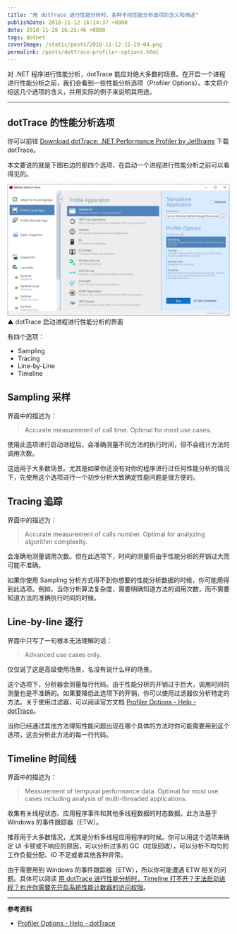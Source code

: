 ```yaml
---
title: "用 dotTrace 进行性能分析时，各种不同性能分析选项的含义和用途"
publishDate: 2018-11-12 16:14:37 +0800
date: 2018-11-28 16:25:46 +0800
tags: dotnet
coverImage: /static/posts/2018-11-12-15-29-04.png
permalink: /posts/dottrace-profiler-options.html
---
```


对 .NET 程序进行性能分析，dotTrace 能应对绝大多数的场景。在开启一个进程进行性能分析之前，我们会看到一些性能分析选项（Profiler Options）。本文将介绍这几个选项的含义，并用实际的例子来说明其用途。

---

<div id="toc"></div>

## dotTrace 的性能分析选项

你可以前往 [Download dotTrace: .NET Performance Profiler by JetBrains](https://www.jetbrains.com/profiler/download/) 下载 dotTrace。

本文要说的就是下图右边的那四个选项，在启动一个进程进行性能分析之前可以看得见的。

![dotTrace 启动进程进行性能分析的界面](/static/posts/2018-11-12-15-29-04.png)  
▲ dotTrace 启动进程进行性能分析的界面

有四个选项：

- Sampling
- Tracing
- Line-by-Line
- Timeline

## Sampling 采样

界面中的描述为：

> Accurate measurement of call time. Optimal for most use cases.

使用此选项进行启动进程后，会准确测量不同方法的执行时间，但不会统计方法的调用次数。

这适用于大多数场景。尤其是如果你还没有对你的程序进行过任何性能分析的情况下，先使用这个选项进行一个初步分析大致确定性能问题是很方便的。

## Tracing 追踪

界面中的描述为：

> Accurate measurement of calls number. Optimal for analyzing algorithm complexity.

会准确地测量调用次数。但在此选项下，时间的测量将由于性能分析的开销过大而可能不准确。

如果你使用 Sampling 分析方式得不到你想要的性能分析数据的时候，你可能用得到此选项。例如，当你分析算法复杂度，需要明确知道方法的调用次数，而不需要知道方法的准确执行时间的时候。

## Line-by-line 逐行

界面中只写了一句根本无法理解的话：

> Advanced use cases only.

仅仅说了这是高级使用场景，名没有说什么样的场景。

这个选项下，分析器会测量每行代码。由于性能分析的开销过于巨大，调用时间的测量也是不准确的。如果要降低此选项下的开销，你可以使用过滤器仅分析特定的方法。关于使用过滤器，可以阅读官方文档 [Profiler Options - Help - dotTrace](https://www.jetbrains.com/help/profiler/Profiler_Options.html#filters)。

当你已经通过其他方法得知性能问题出现在哪个具体的方法时你可能需要用到这个选项，这会分析此方法的每一行代码。

## Timeline 时间线

界面中的描述为：

> Measurement of temporal performance data. Optimal for most use cases including analysis of multi-threaded applications.

收集有关线程状态、应用程序事件和其他多线程数据的时态数据。此方法基于 Windows 的事件跟踪器（ETW）。

推荐用于大多数情况，尤其是分析多线程应用程序的时候。你可以用这个选项来确定 UI 卡顿或不响应的原因，可以分析过多的 GC（垃圾回收），可以分析不均匀的工作负载分配、IO 不足或者其他各种异常。

由于需要用到 Windows 的事件跟踪器（ETW），所以你可能遭遇 ETW 相关的问题。具体可以阅读 [用 dotTrace 进行性能分析时，Timeline 打不开？无法启动进程？也许你需要先开启系统性能计数器的访问权限](/post/dottrace-timeline-not-working)。

---

**参考资料**

- [Profiler Options - Help - dotTrace](https://www.jetbrains.com/help/profiler/Profiler_Options.html)


